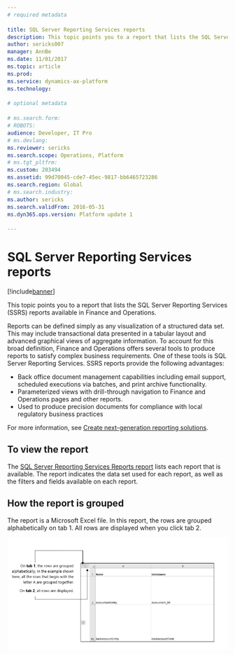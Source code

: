 ```yaml
---
# required metadata

title: SQL Server Reporting Services reports
description: This topic points you to a report that lists the SQL Server Reporting Services (SSRS) reports available in Finance and Operations.
author: sericks007
manager: AnnBe
ms.date: 11/01/2017
ms.topic: article
ms.prod: 
ms.service: dynamics-ax-platform
ms.technology: 

# optional metadata

# ms.search.form: 
# ROBOTS: 
audience: Developer, IT Pro
# ms.devlang: 
ms.reviewer: sericks
ms.search.scope: Operations, Platform
# ms.tgt_pltfrm: 
ms.custom: 203494
ms.assetid: 99d70045-cde7-45ec-9817-bb6465723286
ms.search.region: Global
# ms.search.industry: 
ms.author: sericks
ms.search.validFrom: 2016-05-31
ms.dyn365.ops.version: Platform update 1

---
```


# SQL Server Reporting Services reports

[!include[banner](../includes/banner.md)]


This topic points you to a report that lists the SQL Server Reporting Services (SSRS) reports available in Finance and Operations.

Reports can be defined simply as any visualization of a structured data set. This may include transactional data presented in a tabular layout and advanced graphical views of aggregate information. To account for this broad definition, Finance and Operations offers several tools to produce reports to satisfy complex business requirements. One of these tools is SQL Server Reporting Services. SSRS reports provide the following advantages:

-   Back office document management capabilities including email support, scheduled executions via batches, and print archive functionality.
-   Parameterized views with drill-through navigation to Finance and Operations pages and other reports.
-   Used to produce precision documents for compliance with local regulatory business practices

For more information, see [Create next-generation reporting solutions](create-nextgen-reporting-solutions.md).

## To view the report
The [SQL Server Reporting Services Reports report](https://mbs.microsoft.com/customersource/northamerica/AX/downloads/reports/axtechrefrep) lists each report that is available. The report indicates the data set used for each report, as well as the filters and fields available on each report.

## How the report is grouped
The report is a Microsoft Excel file. In this report, the rows are grouped alphabetically on tab 1. All rows are displayed when you click tab 2. 

[![GeneratedReports](./media/generatedreports.png)](./media/generatedreports.png)



